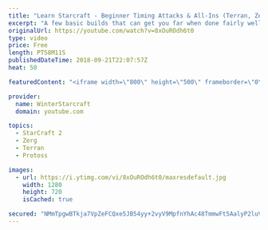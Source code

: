 ```yaml
---
title: "Learn Starcraft - Beginner Timing Attacks & All-Ins (Terran, Zerg & Protoss)"
excerpt: "A few basic builds that can get you far when done fairly well. Also important is how not to overextend and lose everything."
originalUrl: https://youtube.com/watch?v=8xOuROdh6t0
type: video
price: Free
length: PT58M11S
publishedDateTime: 2018-09-21T22:07:57Z
heat: 50

featuredContent: "<iframe width=\"800\" height=\"500\" frameborder=\"0\" src=\"https://www.youtube.com/embed/8xOuROdh6t0\" allow=\"accelerometer; autoplay; encrypted-media; gyroscope; picture-in-picture\" allowfullscreen></iframe>"

provider:
  name: WinterStarcraft
  domain: youtube.com

topics:
  - StarCraft 2
  - Zerg
  - Terran
  - Protoss

images:
  - url: https://i.ytimg.com/vi/8xOuROdh6t0/maxresdefault.jpg
    width: 1280
    height: 720
    isCached: true

secured: "NMmTpgwBTkja7VpZeFCQxe5JB54yy+2vyV9MpfnYhAc48TmmwFt5AalyP2luVlg7fah+i5eJc/xEZrwibToNuoqbM2bp1ik5CDZt7RS5/JvplfDUWgWx8OunTcKuGP2OKaZ9TNTV4U4PWMRu5l/hTa74GEPYwvrO8ZEv/2ww71pd7T9VWQ7pZP9L3Vb5Sg7ReiDFG9IEPHj1UDH80PAoZnrvD7BarbvkoyFK02BM7Mbke/aLTOTp/kUFJNdH3Hn/T5BCGu1dmD3hWNDsTsstvYrT+LGX7FowfFPVyKN2Zg1fk20kjXV89oeOgKPK0Aakm/3gSNFQ8fd+IkMqJAAG9e2JN3d/KVkCpUtn5XI7MZkE8HX0t/AEK6NoR5FGhw3RgBCmBeie9BzYoLkstlQAFC4NHlIbdLSw7asX0b9zsWk=;WnhXeFzvLjpGN5qTYokZkg=="
---
```


